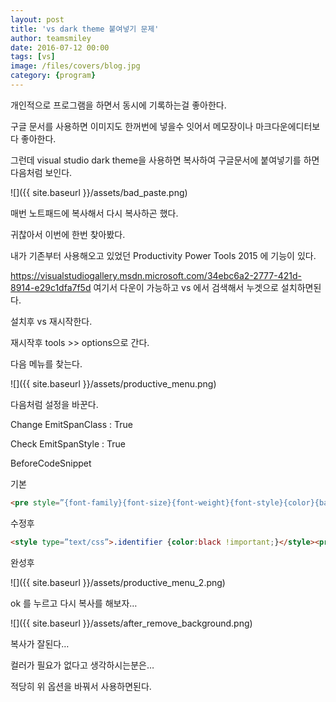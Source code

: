 ```yaml
---
layout: post
title: 'vs dark theme 붙여넣기 문제'
author: teamsmiley 
date: 2016-07-12 00:00
tags: [vs]
image: /files/covers/blog.jpg
category: {program}
---
```



개인적으로 프로그램을 하면서 동시에 기록하는걸 좋아한다.

구글 문서를 사용하면 이미지도 한꺼번에 넣을수 잇어서 메모장이나 마크다운에디터보다 좋아한다.

그런데 visual studio dark  theme을 사용하면 복사하여 구글문서에 붙여넣기를 하면 다음처럼 보인다.

![]({{ site.baseurl }}/assets/bad_paste.png)

매번 노트패드에 복사해서 다시 복사하곤 했다.

귀찮아서 이번에 한번 찾아봤다.

내가 기존부터 사용해오고 있었던 Productivity Power Tools 2015 에  기능이 있다.

https://visualstudiogallery.msdn.microsoft.com/34ebc6a2-2777-421d-8914-e29c1dfa7f5d 여기서 다운이 가능하고 vs 에서 검색해서 누겟으로 설치하면된다.

설치후 vs 재시작한다.

재시작후 tools >> options으로 간다.

다음 메뉴를 찾는다.

![]({{ site.baseurl }}/assets/productive_menu.png) 

다음처럼 설정을 바꾼다.

Change EmitSpanClass : True

Check EmitSpanStyle : True

BeforeCodeSnippet

기본

```html
<pre style=”{font-family}{font-size}{font-weight}{font-style}{color}{background}”>
```

수정후

```html
<style type=”text/css”>.identifier {color:black !important;}</style><pre style=”{font-family}{font-size}{font-weight}{font-style}”>
```

완성후

![]({{ site.baseurl }}/assets/productive_menu_2.png) 

ok 를 누르고 다시 복사를 해보자…

![]({{ site.baseurl }}/assets/after_remove_background.png) 

복사가 잘된다…

컬러가 필요가 없다고 생각하시는분은…

적당히 위 옵션을 바꿔서 사용하면된다.
